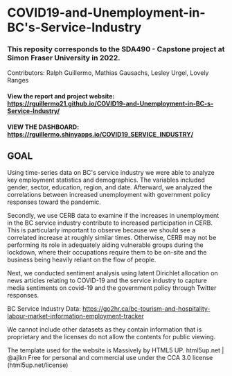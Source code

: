 # COVID19-and-Unemployment-in-BC's-Service-Industry

### This reposity corresponds to the SDA490 - Capstone project at Simon Fraser University in 2022.
Contributors: Ralph Guillermo, Mathias Gausachs, Lesley Urgel, Lovely Ranges

#### View the report and project website: https://rguillermo21.github.io/COVID19-and-Unemployment-in-BC-s-Service-Industry/

#### VIEW THE DASHBOARD: https://rguillermo.shinyapps.io/COVID19_SERVICE_INDUSTRY/


## **GOAL**
Using time-series data on BC's service industry we were able to analyze key employment statistics and demographics. The variables included gender, sector, education, region, and date. Afterward, we analyzed the correlations between increased unemployment with government policy responses toward the pandemic.

Secondly, we use CERB data to examine if the increases in unemployment in the BC service industry contribute to increased participation in CERB. This is particularly important to observe because we should see a correlated increase at roughly similar times. Otherwise, CERB may not be performing its role in adequately aiding vulnerable groups during the lockdown, where their occupations require them to be on-site and the business being heavily reliant on the flow of people. 

Next, we conducted sentiment analysis using latent Dirichlet allocation on news articles relating to COVID-19 and the service industry to capture media sentiments on covid-19 and the government policy through Twitter responses. 





BC Service Industry Data:
https://go2hr.ca/bc-tourism-and-hospitality-labour-market-information-employment-tracker

We cannot include other datasets as they contain information that is proprietary and the licenses do not allow the contents for public viewing.



The template used for the website is Massively by HTML5 UP. 
html5up.net | @ajlkn
Free for personal and commercial use under the CCA 3.0 license (html5up.net/license)

